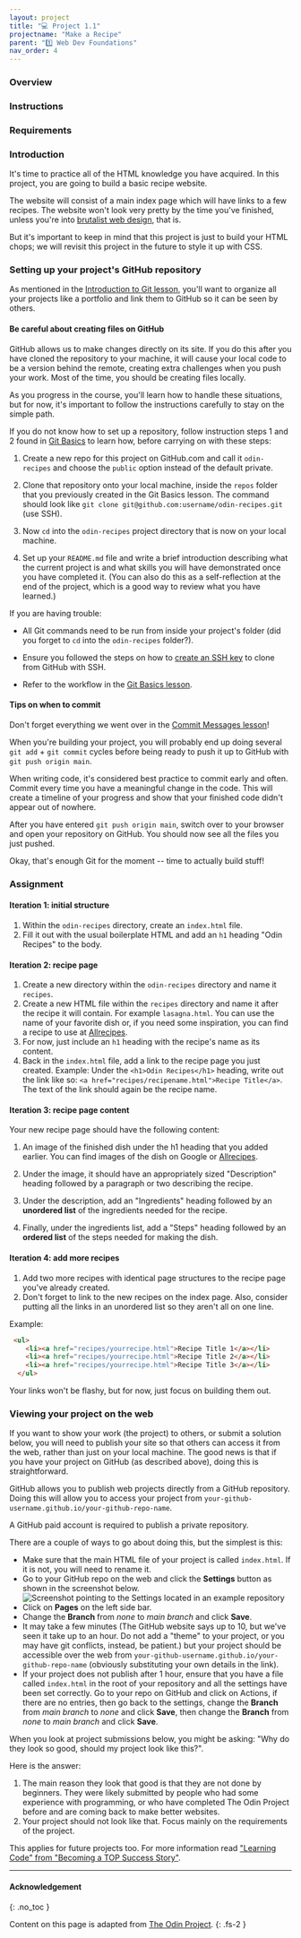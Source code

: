 ```yaml
---
layout: project
title: "💻 Project 1.1"
projectname: "Make a Recipe"
parent: "1️⃣ Web Dev Foundations"
nav_order: 4
---
```


### Overview

### Instructions

### Requirements

### Introduction

It's time to practice all of the HTML knowledge you have acquired. In this project, you are going to build a basic recipe website.

The website will consist of a main index page which will have links to a few recipes. The website won't look very pretty by the time you've finished, unless you're into [brutalist web design](https://brutalistwebsites.com/), that is.

But it's important to keep in mind that this project is just to build your HTML chops; we will revisit this project in the future to style it up with CSS.

### Setting up your project's GitHub repository

As mentioned in the [Introduction to Git lesson](https://www.theodinproject.com/paths/foundations/courses/foundations/lessons/introduction-to-git), you'll want to organize all your projects like a portfolio and link them to GitHub so it can be seen by others.

<div class="lesson-note lesson-note--warning" markdown="1">

#### Be careful about creating files on GitHub

GitHub allows us to make changes directly on its site. If you do this after you have cloned the repository to your machine, it will cause your local code to be a version behind the remote, creating extra challenges when you push your work. Most of the time, you should be creating files locally.

 As you progress in the course, you'll learn how to handle these situations, but for now, it's important to follow the instructions carefully to stay on the simple path.

</div>

If you do not know how to set up a repository, follow instruction steps 1 and 2 found in [Git Basics](https://www.theodinproject.com/paths/foundations/courses/foundations/lessons/git-basics) to learn how, before carrying on with these steps:

1. Create a new repo for this project on GitHub.com and call it `odin-recipes` and choose the `public` option instead of the default private.

1. Clone that repository onto your local machine, inside the `repos` folder that you previously created in the Git Basics lesson. The command should look like `git clone git@github.com:username/odin-recipes.git` (use SSH).

1. Now `cd` into the `odin-recipes` project directory that is now on your local machine.

1. Set up your `README.md` file and write a brief introduction describing what the current project is and what skills you will have demonstrated once you have completed it. (You can also do this as a self-reflection at the end of the project, which is a good way to review what you have learned.)

If you are having trouble:

- All Git commands need to be run from inside your project's folder (did you forget to `cd` into the `odin-recipes` folder?).

- Ensure you followed the steps on how to [create an SSH key](https://www.theodinproject.com/lessons/foundations-setting-up-git#step-2-configure-git-and-github:~:text=Step%202.3%3A%20Create%20an%20SSH%20key) to clone from GitHub with SSH.

- Refer to the workflow in the [Git Basics lesson](https://www.theodinproject.com/paths/foundations/courses/foundations/lessons/git-basics).

#### Tips on when to commit

Don't forget everything we went over in the [Commit Messages lesson](https://www.theodinproject.com/paths/foundations/courses/foundations/lessons/commit-messages)!

When you're building your project, you will probably end up doing several `git add` + `git commit` cycles before being ready to push it up to GitHub with `git push origin main`.

When writing code, it's considered best practice to commit early and often. Commit every time you have a meaningful change in the code. This will create a timeline of your progress and show that your finished code didn't appear out of nowhere.

After you have entered `git push origin main`, switch over to your browser and open your repository on GitHub. You should now see all the files you just pushed.

Okay, that's enough Git for the moment -- time to actually build stuff!

### Assignment

<div class="lesson-content__panel" markdown="1">

#### Iteration 1: initial structure

1. Within the `odin-recipes` directory, create an `index.html` file.
1. Fill it out with the usual boilerplate HTML and add an `h1` heading "Odin Recipes" to the body.

#### Iteration 2:  recipe page

1. Create a new directory within the `odin-recipes` directory and name it `recipes`.
1. Create a new HTML file within the  `recipes` directory and name it after the recipe it will contain. For example `lasagna.html`. You can use the name of your favorite dish or, if you need some inspiration, you can find a recipe to use at [Allrecipes](https://www.allrecipes.com/).
1. For now, just include an `h1` heading with the recipe's name as its content.
1. Back in the `index.html` file, add a link to the recipe page you just created. Example: Under the `<h1>Odin Recipes</h1>` heading, write out the link like so: `<a href="recipes/recipename.html">Recipe Title</a>`. The text of the link should again be the recipe name.

#### Iteration 3:  recipe page content

Your new recipe page should have the following content:

1. An image of the finished dish under the h1 heading that you added earlier. You can find images of the dish on Google or [Allrecipes](https://www.allrecipes.com/).

1. Under the image, it should have an appropriately sized "Description" heading followed by a paragraph or two describing the recipe.

1. Under the description, add an "Ingredients" heading followed by an **unordered list** of the ingredients needed for the recipe.

1. Finally, under the ingredients list, add a "Steps" heading followed by an **ordered list** of the steps needed for making the dish.

#### Iteration 4: add more recipes

1. Add two more recipes with identical page structures to the recipe page you've already created.
1. Don't forget to link to the new recipes on the index page. Also, consider putting all the links in an unordered list so they aren't all on one line.

Example:

```html
 <ul>
    <li><a href="recipes/yourrecipe.html">Recipe Title 1</a></li>
    <li><a href="recipes/yourrecipe.html">Recipe Title 2</a></li>
    <li><a href="recipes/yourrecipe.html">Recipe Title 3</a></li>
  </ul>
```
  
Your links won't be flashy, but for now, just focus on building them out.

</div>

### Viewing your project on the web

If you want to show your work (the project) to others, or submit a solution below, you will need to publish your site so that others can access it from the web, rather than just on your local machine. The good news is that if you have your project on GitHub (as described above), doing this is straightforward.

GitHub allows you to publish web projects directly from a GitHub repository. Doing this will allow you to access your project from `your-github-username.github.io/your-github-repo-name`.

<div class="lesson-note">

A GitHub paid account is required to publish a private repository.

</div>

There are a couple of ways to go about doing this, but the simplest is this:

- Make sure that the main HTML file of your project is called `index.html`. If it is not, you will need to rename it.
- Go to your GitHub repo on the web and click the **Settings** button as shown in the screenshot below.
    ![Screenshot pointing to the Settings located in an example repository](https://cdn.statically.io/gh/TheOdinProject/curriculum/90b1a362af0bb8635af9593cd8911c9aefb68569/foundations/html_css/html-foundations/imgs/01.png)
- Click on **Pages** on the left side bar.
- Change the **Branch** from *none* to *main branch* and click **Save**.
- It may take a few minutes (The GitHub website says up to 10, but we've seen it take up to an hour. Do not add a "theme" to your project, or you may have git conflicts, instead, be patient.) but your project should be accessible over the web from `your-github-username.github.io/your-github-repo-name` (obviously substituting your own details in the link).
- If your project does not publish after 1 hour, ensure that you have a file called `index.html` in the root of your repository and all the settings have been set correctly.  Go to your repo on GitHub and click on Actions, if there are no entries, then go back to the settings, change the **Branch** from *main branch* to *none* and click **Save**, then change the **Branch** from *none* to *main branch* and click **Save**.

<div class="lesson-note" markdown="1">

When you look at project submissions below, you might be asking:
"Why do they look so good, should my project look like this?".

Here is the answer:

1. The main reason they look that good is that they are not done by beginners. They were likely submitted by people who had some experience with programming, or who have completed The Odin Project before and are coming back to make better websites.
1. Your project should not look like that. Focus mainly on the requirements of the project.

This applies for future projects too.
For more information read ["Learning Code" from "Becoming a TOP Success Story"](https://dev.to/theodinproject/learning-code-f56).

</div>

---

#### Acknowledgement
{: .no_toc }

Content on this page is adapted from [The Odin Project](www.theodinproject.com).
{: .fs-2 }
